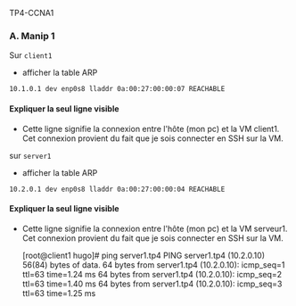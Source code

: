 TP4-CCNA1

### A. Manip 1
Sur `client1`

   - afficher la table ARP
    
    10.1.0.1 dev enp0s8 lladdr 0a:00:27:00:00:07 REACHABLE

 #### Expliquer la seul ligne visible 
 - Cette ligne signifie la connexion entre l'hôte (mon pc) et la VM client1. Cet connexion provient du fait que je sois connecter en SSH sur la VM. 

sur `server1`

   - afficher la table ARP
  

    10.2.0.1 dev enp0s8 lladdr 0a:00:27:00:00:04 REACHABLE

 #### Expliquer la seul ligne visible 
 - Cette ligne signifie la connexion entre l'hôte (mon pc) et la VM serveur1. Cet connexion provient du fait que je sois connecter en SSH sur la VM. 

    [root@client1 hugo]# ping server1.tp4
    PING server1.tp4 (10.2.0.10) 56(84) bytes of data.
    64 bytes from server1.tp4 (10.2.0.10): icmp_seq=1 ttl=63 time=1.24 ms
    64 bytes from server1.tp4 (10.2.0.10): icmp_seq=2 ttl=63 time=1.40 ms
    64 bytes from server1.tp4 (10.2.0.10): icmp_seq=3 ttl=63 time=1.25 ms

<!--stackedit_data:
eyJoaXN0b3J5IjpbMTE5NTE4NDgzMyw1NTgxMjc1MjAsLTE5NT
E1NjgxMjgsLTY2MDQ1MzEyOV19
-->